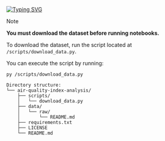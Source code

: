 [![Typing SVG](https://readme-typing-svg.demolab.com?font=Fira+Code&weight=700&size=60&pause=2000&color=F7F7F7&width=1000&height=100&lines=Air+Quality+Index+Analysis;An+End-to-End+ML+Application)](https://www.linkedin.com/in/adnaaaen/)

>[!NOTE]
>
>**You must download the dataset before running notebooks.**
>
>To download the dataset, run the script located at `/scripts/download_data.py`.
>
>You can execute the script by running:
> ```
> py /scripts/download_data.py
> ```

```
Directory structure:
└── air-quality-index-analysis/
    ├── scripts/
    │   └── download_data.py
    ├── data/
    │   └── raw/
    │       └── README.md
    ├── requirements.txt
    ├── LICENSE
    └── README.md
```
